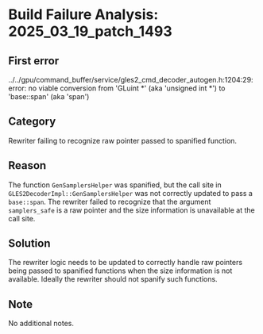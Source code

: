# Build Failure Analysis: 2025_03_19_patch_1493

## First error

../../gpu/command_buffer/service/gles2_cmd_decoder_autogen.h:1204:29: error: no viable conversion from 'GLuint *' (aka 'unsigned int *') to 'base::span<const GLuint>' (aka 'span<const unsigned int>')

## Category
Rewriter failing to recognize raw pointer passed to spanified function.

## Reason
The function `GenSamplersHelper` was spanified, but the call site in
`GLES2DecoderImpl::GenSamplersHelper` was not correctly updated to pass a
`base::span`. The rewriter failed to recognize that the argument `samplers_safe`
is a raw pointer and the size information is unavailable at the call site.

## Solution
The rewriter logic needs to be updated to correctly handle raw pointers being
passed to spanified functions when the size information is not available.
Ideally the rewriter should not spanify such functions.

## Note
No additional notes.